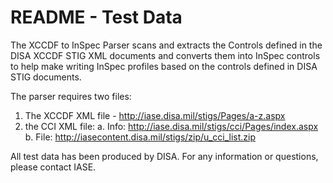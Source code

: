 # README - Test Data

The XCCDF to InSpec Parser scans and extracts the Controls defined in the
DISA XCCDF STIG XML documents and converts them into InSpec controls to
help make writing InSpec profiles based on the controls defined in DISA
STIG documents.

The parser requires two files:
1. The XCCDF XML file - http://iase.disa.mil/stigs/Pages/a-z.aspx
2. the CCI XML file:
  a. Info: http://iase.disa.mil/stigs/cci/Pages/index.aspx
  b. File: http://iasecontent.disa.mil/stigs/zip/u_cci_list.zip

All test data has been produced by DISA. For any information or questions, please contact IASE.
